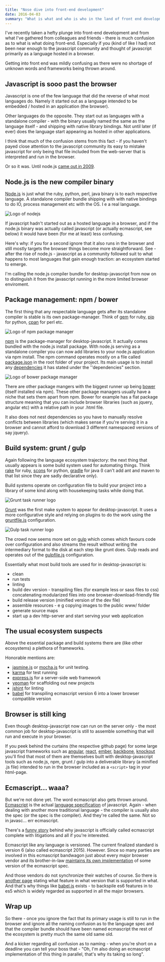```yaml
---
title: "Nose dive into front-end development"
date: 2016-04-03
summary: "What is what and who is who in the land of front end development"
---
```


I've recently taken a hefty plunge into front-end development and from what I've gathered from colleagues and friends - there is much confusion as to what is what doing front-end. Especially if you (kind of like I had) not been near enough to the javascript community and thought of javascript primarily as a language hosted in a browser.

Getting into front end was mildly confusing as there were no shortage of unknown words and frameworks being thrown around.

## Javascript is sooo past the browser
Javascript is one of the few language that did the reverse of what most languages do. Namely it started out as a language intended to be embedded / hosted in an application (the browser).

Other languages do the opposite. They start out as languages with a standalone compiler - with the binary usually named the same as the language itself - and shipping with native library bindings. Not until later (if ever) does the language start appearing as hosted in other applications.

I think that much of the confusion stems from this fact - if you haven't payed close attention to the javascript community its easy to mistake javascript for only being that file included from the web-server that is interpreted and run in the browser.

Or so it was. Until node.js [came out in 2009](https://blog.risingstack.com/history-of-node-js/).

## Node.js is the new compiler binary
[Node.js](https://nodejs.org/en/) is just what the ruby, python, perl, java binary is to each respective language. A standalone compiler bundle shipping with with native bindings to do IO, process management etc with the OS. I e a real language.

![Logo of nodejs](./nodejs-logo.png)

If javascript hadn't started out as a hosted language in a browser, and if the node.js binary was actually called javascript (or actually ecmascript, see below) it would have been (for me at least) less confusing.

Here's why: if you for a second ignore that it also runs in the browser and still mostly targets the browser things become more straightforward. See - after the rise of node.js - javascript as a community followed suit to what happens to most languages that gain enough traction: an ecosystem started to emerge.

I'm calling the node.js compiler bundle for desktop-javascript from now on to distinguish it from the javascript running in the more limited browser enviroment.

## Package management: npm / bower
The first thing that any respectable language gets after its standalone compiler is stable is its own package-manager. Think of [gem](https://rubygems.org/) for ruby, [pip](https://en.wikipedia.org/wiki/Pip_\(package_manager\)) for python, [cpan](http://www.cpan.org/) for perl etc.

![Logo of npm package manager](./npm-logo.png)

[npm](https://www.npmjs.com/) is the package-manager for desktop-javascript. It actually comes bundled with the node.js install package. With node.js serving as a standalone compiler you can now add libraries to your node.js application via npm install. The npm command operates mostly on a file called [package.json](https://docs.npmjs.com/files/package.json) in the root folder of your project. Its main usage is to install any [dependencies](https://docs.npmjs.com/files/package.json#dependencies) it has stated under the ''dependencies" section.

![Logo of bower package manager](./bower-logo.png)

There are other package mangers with the biggest runner up being [bower](http://bower.io/) (itself installed via npm). These other package managers usually have a niche that sets them apart from npm. Bower for example has a flat package structure meaning that you can include browser libraries (such as jquery, angular etc) with a relative path in your .html file.

It also does not nest dependencies so you have to manually resolve conflicts between libraries (which makes sense if you're serving it in a browser and cannot afford to download 3 different namespaced versions of say jquery).

## Build system: grunt / gulp
Again following the language ecosystem trajectory: the next thing that usually appears is some build system used for automating things. Think [rake](https://github.com/ruby/rake) for ruby, [scons](http://scons.org/) for python, [gradle](http://gradle.org/) for java (I can't add ant and maven to that list since they are sadly declarative only).

Build systems operate on configuration file to build your project into a library of some kind along with housekeeping tasks while doing that.

![Grunt task runner logo](./grunt-logo.png)

[Grunt](http://gruntjs.com/) was the first make system to appear for desktop-javascript. It uses a more configurative style and relying on plugins to do the work using the [gruntfile.js](http://gruntjs.com/getting-started#the-gruntfile) configuration.

![Gulp task runner logo](./gulp.png)

The crowd now seems more set on [gulp](http://gulpjs.com/) which comes which favours code over configuration and also streams the result without writing the intermediary format to the disk at each step like grunt does. Gulp reads and operates out of the [gulpfile.js](https://github.com/gulpjs/gulp#sample-gulpfilejs) configuration.

Essentially what most build tools are used for in desktop-javascript is:
*   clean
*   run tests
*   linting
*   build dev version - transpiling files (for example less or sass files to css) concatenating modularized files into one browser-download-friendly file
*   build release version (minified version of the dev file)
*   assemble resources - e g copying images to the public www/ folder
*   generate source maps
*   start up a dev http-server and start serving your web application

## The usual ecosystem suspects
Above the essential package and build systems there are (like other ecosystems) a plethora of frameworks.

Honorable mentions are:
*   [jasmine.js](http://jasmine.github.io/) or [mocha.js](https://mochajs.org/) for unit testing.
*   [karma](https://karma-runner.github.io/) for test running
*   [express.js](http://expressjs.com/) for a server-side web framework
*   [yeoman](http://yeoman.io/)  for scaffolding out new projects
*   [jshint](http://jshint.com/) for linting
*   [babel](https://babeljs.io/) for transpiling ecmascript version 6 into a lower browser compatible version

## Browser is still king
Even though desktop-javascript now can run on the server only - the most common job for desktop-javascript is still to assemble something that will run and execute in your browser.

If you peek behind the curtains (the respective github page) for some large javascript frameworks such as [angular](https://angularjs.org/), [react](https://facebook.github.io/react/), [ember](http://emberjs.com/), [backbone](http://backbonejs.org/), [knockout](http://knockoutjs.com/) you'll find that most of them are themselves built with desktop-javascript tools such as node.js, npm, grunt / gulp into a deliverable library (a minified .js file) intended to run in the browser included as a `<script>` tag in your html-page.

## Ecmascript... waaa?
But we're not done yet. The word ecmascript also gets thrown around. [Ecmascript](https://en.wikipedia.org/wiki/ECMAScript) is the actual [language specification](https://www.quora.com/What-is-ECMAScript-exactly-Is-it-different-than-JavaScript-Should-I-learn-it) of javascript. Again - when dealing with another more traditional language - the compiler is usually also the spec (or the spec is the compiler). And they're called the same. Not so in javasc... err ecmascript.

There's a [funny story](https://youtu.be/v2ifWcnQs6M?t=7m47s) behind why javascript is officially called ecmascript complete with litigations and all if you're interested.

Ecmascript like any language is versioned. The current finalized standard is version 6 (also called ecmascript 2015). However. Since so many parties are involved in this ecmascript bandwagon just about every major browser vendor and its brother-in-law [maintains its own implementation](https://en.wikipedia.org/wiki/List_of_ECMAScript_engines) of some version of the ecmascript spec.

And those vendors do not synchronize their watches of course. So there is [another page](https://kangax.github.io/compat-table/es6/) stating what feature in what version that is supported in what. And that's why things like [babel.js](https://babeljs.io/) exists - to backspile es6 features in to es5 which is widely regarded as supported in all the major browsers.

## Wrap up
So there - once you ignore the fact that its primary usage is still to run in the browser and ignore all the naming confusion as to the language spec and that the compiler bundle should have been named ecmascript the rest of the ecosystem is pretty much the same old same old.

And a kicker regarding all confusion as to naming - when you're short on a deadline you can tell your boss that - "Oh, I'm also doing an ecmascript implementation of this thing in parallel, that's why its taking so long".
